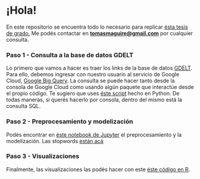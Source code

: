 # ¡Hola!

En este repositorio se encuentra todo lo necesario para replicar [ésta tesis de grado.](https://github.com/tomasebm/topicmodeling/edit/gh-pages/index.md) Me podés contactar en **tomasmaguire@gmail.com** por cualquier consulta.


### Paso 1 - Consulta a la base de datos GDELT

Lo primero que vamos a hacer es traer los links de la base de datos [GDELT](https://www.gdeltproject.org/). Para ello, debemos ingresar con nuestro usuario al servicio de Google Cloud, [Google Big Query](https://cloud.google.com/bigquery). La consulta se puede hacer tanto desde la consola de Google Cloud como usando algún paquete que interactúe desde el propio código. Te sugiero que uses [éste script](https://github.com/tomasebm/topicmodeling/blob/main/consultabigquery.py) hecho en Python. De todas maneras, si querés hacerlo por consola, dentro del mismo está la consulta SQL.

### Paso 2 - Preprocesamiento y modelización

Podés encontrar en [éste notebook de Jupyter](https://github.com/tomasebm/topicmodeling/blob/main/notebook.ipynb) el preprocesamiento y la modelización. Las stopwords [están acá](https://github.com/tomasebm/topicmodeling/blob/main/stopwords.txt)

### Paso 3 - Visualizaciones

Finalmente, las visualizaciones las podés hacer con este [éste código en R](https://github.com/tomasebm/topicmodeling/blob/main/VizTopic_TOM.R).

